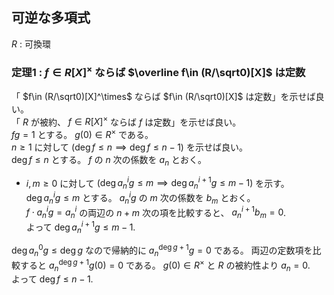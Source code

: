## 可逆な多項式
$R$ : 可換環
### 定理1 : $f\in R[X]^\times$ ならば $\overline f\in (R/\sqrt0)[X]$ は定数
「 $f\in (R/\sqrt0)[X]^\times$ ならば $f\in (R/\sqrt0)[X]$ は定数」を示せば良い。  
「 $R$ が被約、 $f\in R[X]^\times$ ならば $f$ は定数」を示せば良い。  
$fg=1$ とする。 $g(0)\in R^\times$ である。  
$n\geq 1$ に対して $(\deg f\leq n\implies\deg f\leq n-1)$ を示せば良い。  
$\deg f\leq n$ とする。 $f$ の $n$ 次の係数を $a_n$ とおく。
- $i,m\geq 0$ に対して $(\deg a_n^ig\leq m\implies\deg a_n^{i+1}g\leq m-1)$ を示す。  
  $\deg a_n^ig\leq m$ とする。 $a_n^ig$ の $m$ 次の係数を $b_m$ とおく。  
  $f\cdot a_n^ig=a_n^i$ の両辺の $n+m$ 次の項を比較すると、
  $a_n^{i+1}b_m=0$.  
  よって $\deg a_n^{i+1}g\leq m-1$.
  
$\deg a_n^0g\leq \deg g$ なので帰納的に $a_n^{\deg g+1}g=0$ である。
両辺の定数項を比較すると $a_n^{\deg g+1}g(0)=0$ である。 $g(0)\in R^\times$ と $R$ の被約性より $a_n=0$.  
よって $\deg f\leq n-1$.
